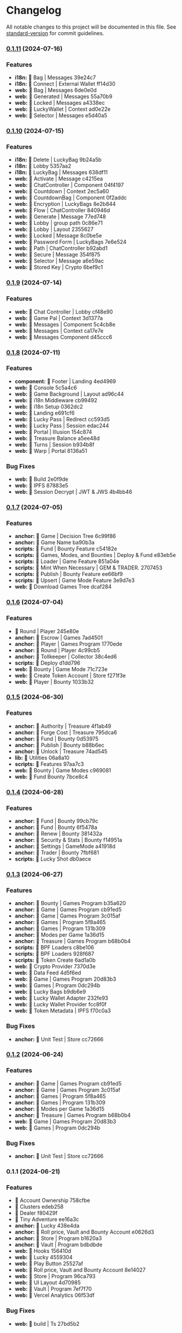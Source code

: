 # Changelog

All notable changes to this project will be documented in this file. See [standard-version](https://github.com/conventional-changelog/standard-version) for commit guidelines.

### [0.1.11](///compare/v0.1.10...v0.1.11) (2024-07-16)


### Features

* **i18n:** 👻 Bag | Messages 39e24c7
* **i18n:** 👻 Connect | External Wallet ff14d30
* **web:** 👻 Bag | Messages 6de0e0d
* **web:** 👻 Generated | Messages 55a70b9
* **web:** 👻 Locked | Messages a4338ec
* **web:** 👻 LuckyWallet | Context ad0e22e
* **web:** 👻 Selector | Messages e5d40a5

### [0.1.10](///compare/v0.1.9...v0.1.10) (2024-07-15)


### Features

* **i18n:** 👻 Delete | LuckyBag 9b24a5b
* **i18n:** 👻 Lobby 5357aa2
* **i18n:** 👻 LuckyBag | Messages 638df11
* **web:** 👻 Activate | Message c4215ea
* **web:** 👻 ChatController | Component 04f4197
* **web:** 👻 Countdown | Context 2ec5a60
* **web:** 👻 CountdownBag | Component 0f2addc
* **web:** 👻 Encryption | LuckyBags 8e2b844
* **web:** 👻 Flow | ChatController 840946d
* **web:** 👻 Generate | Message 77ed748
* **web:** 👻 Lobby | group path 0c86e71
* **web:** 👻 Lobby | Layout 2355627
* **web:** 👻 Locked | Message 8c0be5e
* **web:** 👻 Password Form | LuckyBags 7e6e524
* **web:** 👻 Path | ChatController b92abd1
* **web:** 👻 Secure | Message 354f875
* **web:** 👻 Selector | Message a6e59ac
* **web:** 👻 Stored Key | Crypto 6bef9c1

### [0.1.9](///compare/v0.1.8...v0.1.9) (2024-07-14)


### Features

* **web:** 👻 Chat Controller | Lobby cf48e90
* **web:** 👻 Game Pal | Context 3d1377a
* **web:** 👻 Messages | Component 5c4cb8e
* **web:** 👻 Messages | Context ca17e7e
* **web:** 👻 Messages Component d45ccc6

### [0.1.8](///compare/v0.1.7...v0.1.8) (2024-07-11)


### Features

* **component:** 👻 Footer | Landing 4ed4969
* **web:** 👻 Console 5c5a4c6
* **web:** 👻 Game Background | Layout ad96c44
* **web:** 👻 i18n Middleware cb99492
* **web:** 👻 i18n Setup 0362dc2
* **web:** 👻 Landing e691cf6
* **web:** 👻 Lucky Pass | Redirect cc593d5
* **web:** 👻 Lucky Pass | Session edac244
* **web:** 👻 Portal | Illusion 154c874
* **web:** 👻 Treasure Balance a5ee48d
* **web:** 👻 Turns | Session b934b8f
* **web:** 👻 Warp | Portal 8136a51


### Bug Fixes

* **web:** 👻 Build 2e0f9de
* **web:** 👻 IPFS 87883e5
* **web:** 👻 Session Decrypt | JWT & JWS 4b4bb46

### [0.1.7](///compare/v0.1.6...v0.1.7) (2024-07-05)


### Features

* **anchor:** 👻 Game | Decision Tree 6c99f86
* **anchor:** 👻 Game Name ba90b3a
* **scripts:** 👻 Fund | Bounty Feature c54182e
* **scripts:** 👻 Games, Modes, and Bounties | Deploy & Fund e83eb5e
* **scripts:** 👻 Loader | Game Feature 851a04e
* **scripts:** 👻 Mint When Necessary | GEM & TRADER. 2707453
* **scripts:** 👻 Publish | Bounty Feature ee66bf9
* **scripts:** 👻 Upsert | Game Mode Feature 3e9d7e3
* **web:** 👻 Download Games Tree dcaf284

### [0.1.6](///compare/v0.1.5...v0.1.6) (2024-07-04)


### Features

* 👻 Round | Player 245e80e
* **anchor:** 👻 Escrow | Games 7ad4501
* **anchor:** 👻 Player | Games Program 1770ede
* **anchor:** 👻 Round | Player 4c99cb5
* **anchor:** 👻 Tollkeeper | Collector 38c4ed6
* **scripts:** 👻 Deploy d1dd796
* **web:** 👻 Bounty | Game Mode 71c723e
* **web:** 👻 Create Token Account | Store f271f3e
* **web:** 👻 Player | Bounty 1033b32

### [0.1.5](///compare/v0.1.4...v0.1.5) (2024-06-30)


### Features

* **anchor:** 👻 Authority | Treasure 4f1ab49
* **anchor:** 👻 Forge Cost | Treasure 795dca6
* **anchor:** 👻 Fund | Bounty 0d53975
* **anchor:** 👻 Publish | Bounty b88b6ec
* **anchor:** 👻 Unlock | Treasure 74ad545
* **lib:** 👻 Utilities 06a8a10
* **scripts:** 👻 Features 97aa7c3
* **web:** 👻 Bounty | Game Modes c969081
* **web:** 👻 Fund Bounty 7bce8c4

### [0.1.4](///compare/v0.1.3...v0.1.4) (2024-06-28)


### Features

* **anchor:** 👻 Fund | Bounty 99cb79c
* **anchor:** 👻 Fund | Bounty 6f5478a
* **anchor:** 👻 Renew | Bounty 381432a
* **anchor:** 👻 Security & Stats | Bounty f14951a
* **anchor:** 👻 Settings | GameMode a41918d
* **anchor:** 👻 Trader | Bounty 7fbf681
* **scripts:** 👻 Lucky Shot db0aece

### [0.1.3](///compare/v0.1.1...v0.1.3) (2024-06-27)


### Features

* **anchor:** 👻 Bounty | Games Program b35a620
* **anchor:** 👻 Game | Games Program cb91ed5
* **anchor:** 👻 Game | Games Program 3c015af
* **anchor:** 👻 Games | Program 5f8a465
* **anchor:** 👻 Games | Program 131b309
* **anchor:** 👻 Modes per Game 1a36d15
* **anchor:** 👻 Treasure | Games Program b68b0b4
* **scripts:** 👻 BPF Loaders c8be106
* **scripts:** 👻 BPF Loaders 928f687
* **scripts:** 👻 Token Create 6ad1a0b
* **web:** 👻 Crypto Provider 7370d3e
* **web:** 👻 Data Feed 4d5f6ed
* **web:** 👻 Game | Games Program 20d83b3
* **web:** 👻 Games | Program 0dc294b
* **web:** 👻 Lucky Bags b9db6e9
* **web:** 👻 Lucky Wallet Adapter 232fe93
* **web:** 👻 Lucky Wallet Provider fcc8f0f
* **web:** 👻 Token Metadata | IPFS f70c0a3


### Bug Fixes

* **anchor:** 👻 Unit Test | Store cc72666

### [0.1.2](///compare/v0.1.1...v0.1.2) (2024-06-24)


### Features

* **anchor:** 👻 Game | Games Program cb91ed5
* **anchor:** 👻 Game | Games Program 3c015af
* **anchor:** 👻 Games | Program 5f8a465
* **anchor:** 👻 Games | Program 131b309
* **anchor:** 👻 Modes per Game 1a36d15
* **anchor:** 👻 Treasure | Games Program b68b0b4
* **web:** 👻 Game | Games Program 20d83b3
* **web:** 👻 Games | Program 0dc294b


### Bug Fixes

* **anchor:** 👻 Unit Test | Store cc72666

### 0.1.1 (2024-06-21)


### Features

* 👻 Account Ownership 758cfbe
* 👻 Clusters edeb258
* 👻 Dealer f80429f
* 👻 Tiny Adventure ee16a3c
* **anchor:** 👻 Lucky 438e4da
* **anchor:** 👻 Roll price, Vault and Bounty Account e0626d3
* **anchor:** 👻 Store | Program b1620a3
* **anchor:** 👻 Vault | Program bdbdbde
* **web:** 👻 Hooks 156410d
* **web:** 👻 Lucky 4559304
* **web:** 👻 Play Button 25527af
* **web:** 👻 Roll price, Vault and Bounty Account 8e14027
* **web:** 👻 Store | Program 96ca793
* **web:** 👻 UI Layout 4d70985
* **web:** 👻 Vault | Program 7ef7f70
* **web:** 👻 Vercel Analytics 06f53df


### Bug Fixes

* **web:** 👻 build | Ts 27bd5b2
